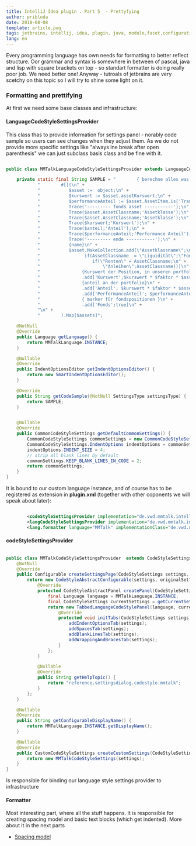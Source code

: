 ```yaml
---
title: IntelliJ Idea plugin . Part 5  - Prettyfying
author: pribluda
date: 2018-08-08
template: article.pug
tags: jetbrains, intellij, idea, plugin, java, module,facet,configuration, bnf, perser, lexer, jflex, pretty, formatting
lang: en
---
```


Every programming language has own needs for formatting to better reflect structure.   Oor grammar and syntax is somewhere 
in between of pascal, java and lisp with square brackets on top - so  standart formatter is doing  really poor job.   We 
need better one! Anyway -  tutroals of jetbrains are very scetchy on this topic so I will try to shine some light on it. 

<span class="more"></span>


### Formatting and prettifying

At first we need some base classes and infrastructure:

#### LanguageCodeStyleSettingsProvider

This class thas to provide information for settings panel - norably code sample so users can see changes when they adjust them. 
As we do not provide more specific settings like "always lne break after open parenthesis" we can just subclass basis class and be fine with it.   

````java

public class MMTalkLanguageCodeStyleSettingsProvider extends LanguageCodeStyleSettingsProvider {

    private static final String SAMPLE = "        { berechne alles was wir brauchen}\n" +
            "        #[](\n" +
            "           $asset :=  object;\n" +
            "           $kurswert := $asset.assetKurswert;\n" +
            "           $performanceAnteil := $asset.AssetItem.is['Transaction'].if[$asset.AssetItem.PosPerformanceDev[1];0] * $fondsPerformanceAnteil;\n" +
            "           Trace('--------- fonds asset -----------');\n" +
            "           Trace($asset.AssetClassname;'Assetklasse');\n" +
            "           Trace($asset.AssetClassname;'Assetklasse');\n" +
            "           Trace($kurswert;'Kurswert');\n" +
            "           Trace($anteil;'Anteil');\n" +
            "           Trace($performanceAnteil;'Performance Anteil');\n" +
            "           Trace('--------- ende -----------');\n" +
            "           {name}\n" +
            "           $asset.MakeCollection.add[\"Assetklassname\";\n" +
            "                 if(AssetClassname  = \"Liquidität\";\"Fondsliquidität\";\n" +
            "                    if(\"Renten\" = AssetClassname;\n" +
            "                        \"Anleihen\";AssetClassname))]\n" +
            "                {Kurswert der Position, in unseren portfolio}\n" +
            "                .add['Kurswert';$kurswert * $faktor * $asset.weight]\n" +
            "                {anteil an der portfolio}\n" +
            "                .add['Anteil'; $kurswert * $faktor * $asset.weight/ $vermögen * 100]\n" +
            "                .add['PerformanceAnteil'; $performanceAnteil * 100 *$faktor]\n" +
            "                { marker für fondspositionen }\n" +
            "                .add['Fonds';true]\n" +
            "\n" +
            "        ).Map[$assets]";

    @NotNull
    @Override
    public Language getLanguage() {
        return MMTalkLanguage.INSTANCE;
    }

    @Nullable
    @Override
    public IndentOptionsEditor getIndentOptionsEditor() {
        return new SmartIndentOptionsEditor();
    }

    @Override
    public String getCodeSample(@NotNull SettingsType settingsType) {
        return SAMPLE;
    }


    @Nullable
    @Override
    public CommonCodeStyleSettings getDefaultCommonSettings() {
        CommonCodeStyleSettings commonSettings = new CommonCodeStyleSettings(MMTalkLanguage.INSTANCE);
        CommonCodeStyleSettings.IndentOptions indentOptions = commonSettings.initIndentOptions();
        indentOptions.INDENT_SIZE = 4;
        // strip all blank lines by default
        commonSettings.KEEP_BLANK_LINES_IN_CODE = 2;
        return commonSettings;
    }
}
````  

It is bound to our custom language instance,  and of course has to be registered as extension in **plugin.xml** (together with other coponents 
we will speak about later):

````xml

        <codeStyleSettingsProvider implementation="de.vwd.mmtalk.intellij.formatter.MMTalkCodeStyleSettingsProvider"/>
        <langCodeStyleSettingsProvider implementation="de.vwd.mmtalk.intellij.formatter.MMTalkLanguageCodeStyleSettingsProvider"/>
        <lang.formatter language="MMTalk" implementationClass="de.vwd.mmtalk.intellij.formatter.MMTalkFormattingBuildingModel"/>

````

#### codeStyleSettingsProvider


````java

public class MMTalkCodeStyleSettingsProvider  extends CodeStyleSettingsProvider {
    @NotNull
    @Override
    public Configurable createSettingsPage(CodeStyleSettings settings, CodeStyleSettings originalSettings) {
        return new CodeStyleAbstractConfigurable(settings, originalSettings, "MMTalk") {
            @Override
            protected CodeStyleAbstractPanel createPanel(CodeStyleSettings settings) {
                final Language language = MMTalkLanguage.INSTANCE;
                final CodeStyleSettings currentSettings = getCurrentSettings();
                return new TabbedLanguageCodeStylePanel(language, currentSettings, settings) {
                    @Override
                    protected void initTabs(CodeStyleSettings settings) {
                        addIndentOptionsTab(settings);
                        addSpacesTab(settings);
                        addBlankLinesTab(settings);
                        addWrappingAndBracesTab(settings);
                    }
                };
            }

            @Nullable
            @Override
            public String getHelpTopic() {
                return "reference.settingsdialog.codestyle.mmtalk";
            }
        };
    }

    @Nullable
    @Override
    public String getConfigurableDisplayName() {
        return MMTalkLanguage.INSTANCE.getDisplayName();
    }

    @Nullable
    @Override
    public CustomCodeStyleSettings createCustomSettings(CodeStyleSettings settings) {
        return new MMTalkCodeStyleSettings(settings);
    }
}
````

Is responsible for binding our language style settings provider to infrastructure

#### Formatter

Most interesting part, where all the stuff happens. It is responsible for creating spacing model and basic text blocks 
(which get indented). More about it in the next parts

* [Spacing model](../intellijpluginpart6)
